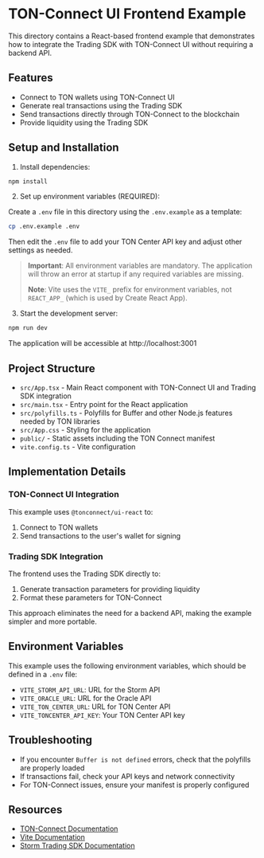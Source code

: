 # TON-Connect UI Frontend Example

This directory contains a React-based frontend example that demonstrates how to integrate the Trading SDK with TON-Connect UI without requiring a backend API.

## Features

- Connect to TON wallets using TON-Connect UI
- Generate real transactions using the Trading SDK
- Send transactions directly through TON-Connect to the blockchain
- Provide liquidity using the Trading SDK

## Setup and Installation

1. Install dependencies:

```bash
npm install
```

2. Set up environment variables (REQUIRED):

Create a `.env` file in this directory using the `.env.example` as a template:

```bash
cp .env.example .env
```

Then edit the `.env` file to add your TON Center API key and adjust other settings as needed.

> **Important**: All environment variables are mandatory. The application will throw an error at startup if any required variables are missing.
> 
> **Note**: Vite uses the `VITE_` prefix for environment variables, not `REACT_APP_` (which is used by Create React App).

3. Start the development server:

```bash
npm run dev
```

The application will be accessible at http://localhost:3001

## Project Structure

- `src/App.tsx` - Main React component with TON-Connect UI and Trading SDK integration
- `src/main.tsx` - Entry point for the React application
- `src/polyfills.ts` - Polyfills for Buffer and other Node.js features needed by TON libraries
- `src/App.css` - Styling for the application
- `public/` - Static assets including the TON Connect manifest
- `vite.config.ts` - Vite configuration

## Implementation Details

### TON-Connect UI Integration

This example uses `@tonconnect/ui-react` to:

1. Connect to TON wallets
2. Send transactions to the user's wallet for signing

### Trading SDK Integration

The frontend uses the Trading SDK directly to:

1. Generate transaction parameters for providing liquidity
2. Format these parameters for TON-Connect

This approach eliminates the need for a backend API, making the example simpler and more portable.

## Environment Variables

This example uses the following environment variables, which should be defined in a `.env` file:

- `VITE_STORM_API_URL`: URL for the Storm API
- `VITE_ORACLE_URL`: URL for the Oracle API
- `VITE_TON_CENTER_URL`: URL for TON Center API
- `VITE_TONCENTER_API_KEY`: Your TON Center API key

## Troubleshooting

- If you encounter `Buffer is not defined` errors, check that the polyfills are properly loaded
- If transactions fail, check your API keys and network connectivity
- For TON-Connect issues, ensure your manifest is properly configured

## Resources

- [TON-Connect Documentation](https://docs.ton.org/develop/dapps/ton-connect/overview)
- [Vite Documentation](https://vitejs.dev/guide/)
- [Storm Trading SDK Documentation](https://docs.storm.tg)
